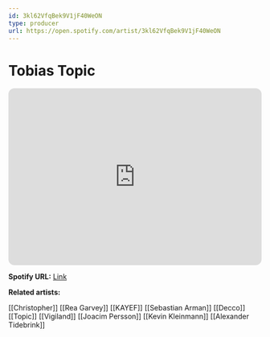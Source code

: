 ```yaml
---
id: 3kl62VfqBek9V1jF40WeON
type: producer
url: https://open.spotify.com/artist/3kl62VfqBek9V1jF40WeON
---
```

# Tobias Topic

<iframe style="border-radius:12px" src="https://open.spotify.com/embed/artist/3kl62VfqBek9V1jF40WeON" width="100%" height="352" frameBorder="0" allowfullscreen="" allow="autoplay; clipboard-write; encrypted-media; fullscreen; picture-in-picture" loading="lazy"></iframe>

**Spotify URL:** [Link](https://open.spotify.com/artist/3kl62VfqBek9V1jF40WeON)

**Related artists:**

[[Christopher]]
[[Rea Garvey]]
[[KAYEF]]
[[Sebastian Arman]]
[[Decco]]
[[Topic]]
[[Vigiland]]
[[Joacim Persson]]
[[Kevin Kleinmann]]
[[Alexander Tidebrink]]
